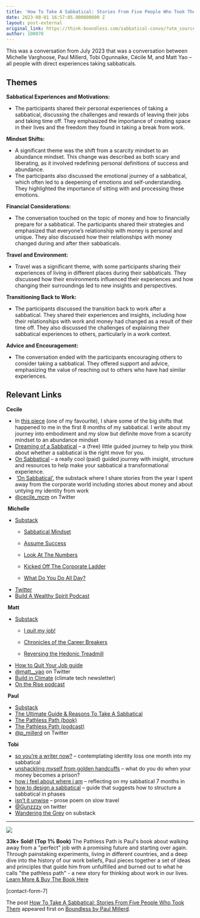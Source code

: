 ```yaml
---
title: 'How To Take A Sabbatical: Stories From Five People Who Took Them'
date: 2023-08-01 16:57:05.000000000 Z
layout: post-external
original_link: https://think-boundless.com/sabbatical-convo/?utm_source=rss&utm_medium=rss&utm_campaign=sabbatical-convo
author: 100078
---
```


This was a conversation from July 2023 that was a conversation between Michelle Varghoose, Paul Millerd, Tobi Ogunnaike, Cécile M, and Matt Yao – all people with direct experiences taking sabbaticals.

## **Themes**

**Sabbatical Experiences and Motivations:**

- The participants shared their personal experiences of taking a sabbatical, discussing the challenges and rewards of leaving their jobs and taking time off. They emphasized the importance of creating space in their lives and the freedom they found in taking a break from work.

**Mindset Shifts:**

- A significant theme was the shift from a scarcity mindset to an abundance mindset. This change was described as both scary and liberating, as it involved redefining personal definitions of success and abundance.
- The participants also discussed the emotional journey of a sabbatical, which often led to a deepening of emotions and self-understanding. They highlighted the importance of sitting with and processing these emotions.

**Financial Considerations:**

- The conversation touched on the topic of money and how to financially prepare for a sabbatical. The participants shared their strategies and emphasized that everyone’s relationship with money is personal and unique. They also discussed how their relationships with money changed during and after their sabbaticals.

**Travel and Environment:**

- Travel was a significant theme, with some participants sharing their experiences of living in different places during their sabbaticals. They discussed how their environments influenced their experiences and how changing their surroundings led to new insights and perspectives.

**Transitioning Back to Work:**

- The participants discussed the transition back to work after a sabbatical. They shared their experiences and insights, including how their relationships with work and money had changed as a result of their time off. They also discussed the challenges of explaining their sabbatical experiences to others, particularly in a work context.

**Advice and Encouragement:**

- The conversation ended with the participants encouraging others to consider taking a sabbatical. They offered support and advice, emphasizing the value of reaching out to others who have had similar experiences.

## **Relevant Links**

**Cecile**

- ​In [this piece](https://www.cecilemarion.org/post/following-the-inscrutable-exhortations-of-my-soul) (one of my favourite), I share some of the big shifts that happened to me in the first 8 months of my sabbatical. I write about my journey into embodiment and my slow but definite move from a scarcity mindset to an abundance mindset 
- ​[Dreaming of a Sabbatical](https://www.cecilemarion.org/dreaming-of-a-sabbatical-course) – a (free) little guided journey to help you think about whether a sabbatical is the right move for you.
- ​[On Sabbatical](https://www.cecilemarion.org/on-sabbatical-course) – a really cool (paid) guided journey with insight, structure and resources to help make your sabbatical a transformational experience. 
- ​ [’On Sabbatical’](https://onsabbatical.substack.com/?utm_source=substack&utm_medium=web&utm_campaign=substack_profile), the substack where I share stories from the year I spent away from the corporate world including stories about money and about untying my identity from work
- ​[@cecile\_mcm](https://twitter.com/cecile_mcm) on Twitter

​ **Michelle**

- ​[Substack](https://michellevarghoose.substack.com/)
  - ​[Sabbatical Mindset](https://michellevarghoose.substack.com/p/sabbatical-mindset) 

  - ​[Assume Success](https://michellevarghoose.substack.com/p/assume-success)

  - ​[Look At The Numbers](https://michellevarghoose.substack.com/p/look-at-the-numbers)

  - ​[Kicked Off The Corporate Ladder](https://michellevarghoose.substack.com/p/kicked-off-the-corporate-ladder)

  - ​[What Do You Do All Day?](https://michellevarghoose.substack.com/p/what-do-you-do-all-day)
- ​[Twitter](https://twitter.com/mvarghoose)
- ​[Build A Wealthy Spirit Podcast](https://www.buildawealthyspirit.com/)

​ **Matt**

- ​[Substack](https://gameofone.substack.com/)
  - ​[I quit my job!](https://gameofone.substack.com/p/25-i-quit-my-job)

  - ​[Chronicles of the Career Breakers](https://gameofone.substack.com/p/23-chronicles-of-the-career-breakers)

  - ​[Reversing the Hedonic Treadmill](https://gameofone.substack.com/p/39-reversing-the-hedonic-treadmill)
- ​[How to Quit Your Job guide](https://mattyao.notion.site/How-To-Quit-Your-Job-285fb4f368974650a815d320187b803d)
- ​[@matt\_\_yao](https://twitter.com/matt__yao) on Twitter
- ​[Build in Climate](https://buildinclimate.substack.com/) (climate tech newsletter)
- ​[On the Rise podcast](https://ontherisepod.com/)

​ **Paul**

- ​[Substack](https://boundless.substack.com/)
- ​[The Ultimate Guide & Reasons To Take A Sabbatical](https://think-boundless.com/sabbaticals/)
- ​[The Pathless Path (book)](https://think-boundless.com/the-pathless-path/)
- ​[The Pathless Path (podcast)](https://think-boundless.com/podcast/)
- ​[@p\_millerd](https://twitter.com/p_millerd) on Twitter

​ **Tobi**

- ​[so you’re a writer now?](https://www.tobiwrites.com/p/so-youre-a-writer-now) – contemplating identity loss one month into my sabbatical 
- ​[unshackling myself from golden handcuffs](https://www.tobiwrites.com/p/unshackling-myself-from-golden-handcuffs) – what do you do when your money becomes a prison?
- ​[how i feel about where i am](https://www.tobiwrites.com/p/how-i-feel-about-where-i-am) – reflecting on my sabbatical 7 months in
- ​[how to design a sabbatical](https://every.to/p/how-to-design-a-sabbatical) – guide that suggests how to structure a sabbatical in phases
- ​[isn’t it unwise](https://www.tobiwrites.com/p/isnt-it-unwise) – prose poem on slow travel
- ​[@Gunzzzy](https://twitter.com/Gunzzzy) on twitter
- ​[Wandering the Grey](https://www.tobiwrites.com/) on substack

* * *
 ![](https://i1.wp.com/think-boundless.com/wp-content/uploads/2022/01/Picture2.png?resize=140%2C175&ssl=1)

**33k+ Sold! (Top 1% Book)** The Pathless Path is Paul's book about walking away from a "perfect" job with a promising future and starting over again. Through painstaking experiments, living in different countries, and a deep dive into the history of our work beliefs, Paul pieces together a set of ideas and principles that guide him from unfulfilled and burned out to what he calls "the pathless path" - a new story for thinking about work in our lives. [Learn More & Buy The Book Here](https://think-boundless.com/the-pathless-path/)

[contact-form-7]

The post [How To Take A Sabbatical: Stories From Five People Who Took Them](https://think-boundless.com/sabbatical-convo/) appeared first on [Boundless by Paul Millerd](https://think-boundless.com).

